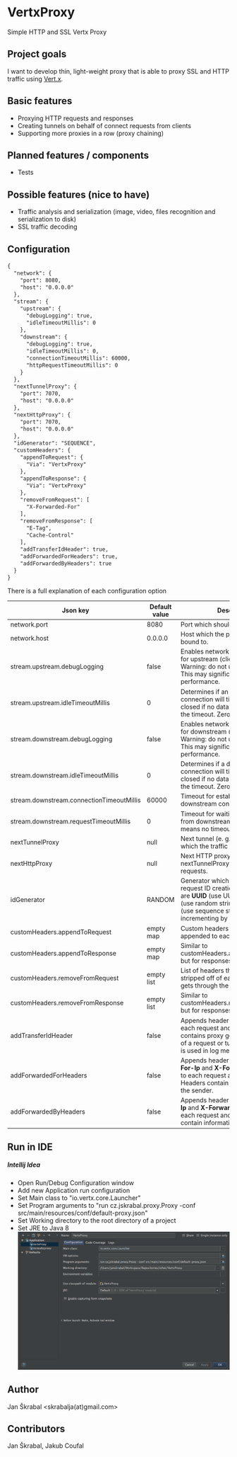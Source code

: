 # VertxProxy
Simple HTTP and SSL Vertx Proxy

## Project goals
I want to develop thin, light-weight proxy that is able to proxy SSL and HTTP traffic using [Vert.x](http://vertx.io/).

## Basic features
- Proxying HTTP requests and responses
- Creating tunnels on behalf of connect requests from clients
- Supporting more proxies in a row (proxy chaining)

## Planned features / components 
- Tests

## Possible features (nice to have)
- Traffic analysis and serialization (image, video, files recognition and serialization to disk)
- SSL traffic decoding

## Configuration
```
{
  "network": {
    "port": 8080,
    "host": "0.0.0.0"
  },
  "stream": {
    "upstream": {
      "debugLogging": true,
      "idleTimeoutMillis": 0
    },
    "downstream": {
      "debugLogging": true,
      "idleTimeoutMillis": 0,
      "connectionTimeoutMillis": 60000,
      "httpRequestTimeoutMillis": 0
    }
  },
  "nextTunnelProxy": {
    "port": 7070,
    "host": "0.0.0.0"
  },
  "nextHttpProxy": {
    "port": 7070,
    "host": "0.0.0.0"
  },
  "idGenerator": "SEQUENCE",
  "customHeaders": {
    "appendToRequest": {
      "Via": "VertxProxy"
    },
    "appendToResponse": {
      "Via": "VertxProxy"
    },
    "removeFromRequest": [
      "X-Forwarded-For"
    ],
    "removeFromResponse": [
      "E-Tag",
      "Cache-Control"
    ],
    "addTransferIdHeader": true,
    "addForwardedForHeaders": true,
    "addForwardedByHeaders": true
  }
}
```
There is a full explanation of each configuration option

|Json key|Default value|Description|
|---|---|---|
|network.port|8080|Port which should be proxied.|
|network.host|0.0.0.0|Host which the proxy should be bound to.|
|stream.upstream.debugLogging|false|Enables network layer debug logging for upstream (client -> proxy). Warning: do not use in production. This may significantly decrease performance.|
|stream.upstream.idleTimeoutMillis|0|Determines if an upstream connection will timeout and be closed if no data is received within the timeout. Zero means no timeout.|
|stream.downstream.debugLogging|false|Enables network layer debug logging for downstream (proxy -> server). Warning: do not use in production. This may significantly decrease performance.|
|stream.downstream.idleTimeoutMillis|0|Determines if a downstream connection will timeout and be closed if no data is received within the timeout. Zero means no timeout.|
|stream.downstream.connectionTimeoutMillis|60000|Timeout for establishing the downstream connection.|
|stream.downstream.requestTimeoutMillis|0|Timeout for waiting on the initial data from downstream request. Zero means no timeout.|
|nextTunnelProxy|null|Next tunnel (e. g. SSL) proxy to which the traffic should be proxied.|
|nextHttpProxy|null|Next HTTP proxy, similar to nextTunnelProxy but for HTTP requests.|
|idGenerator|RANDOM|Generator which should be used for request ID creation. Possible values are **UUID** (use UUIDs), **RANDOM** (use random strings) of **SEQUENCE** (use sequence starting from 1 and incrementing by 1 for each ID).|
|customHeaders.appendToRequest|empty map|Custom headers that should be appended to each request.|
|customHeaders.appendToResponse|empty map|Similar to customHeaders.appendToRequest but for responses.|
|customHeaders.removeFromRequest|empty list|List of headers that should be stripped off of each request that gets through the proxy.|
|customHeaders.removeFromResponse|empty list|Similar to customHeaders.removeFromRequest but for responses.|
|addTransferIdHeader|false|Appends header **X-Transfer-Id** to each request and response. Header contains proxy generated identifier of a request or tunnel. The same ID is used in log messages.|
|addForwardedForHeaders|false|Appends header **X-Forwarded-For-Ip** and **X-Forwarded-For-Port** to each request and response. Headers contain information about the sender.|
|addForwardedByHeaders|false|Appends header **X-Forwarded-By-Ip** and **X-Forwarded-By-Port** to each request and response. Headers contain information about proxy.|

## Run in IDE
##### Intellij Idea
- Open Run/Debug Configuration window
- Add new Application run configuration
- Set Main class to "io.vertx.core.Launcher"
- Set Program arguments to "run cz.jskrabal.proxy.Proxy -conf src/main/resources/conf/default-proxy.json"
- Set Working directory to the root directory of a project
- Set JRE to Java 8
![Run configuration for IntelliJ Idea](/documentation/readme/RunConfigExampleIdea.png?raw=true "configuration example")

## Author
Jan Škrabal <skrabalja(at)gmail.com>

## Contributors
Jan Škrabal, Jakub Coufal

